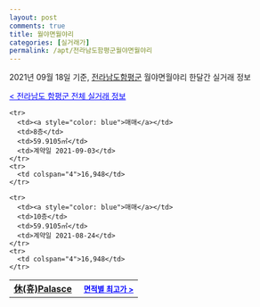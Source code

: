 ```yaml
---
layout: post
comments: true
title: 월야면월야리
categories: [실거래가]
permalink: /apt/전라남도함평군월야면월야리
---
```


2021년 09월 18일 기준, <a href="/apt/전라남도함평군">전라남도함평군</a> 월야면월야리 한달간 실거래 정보

<a style="color: blue;" href="/apt/전라남도함평군">< 전라남도 함평군 전체 실거래 정보</a>
<!---- start ---->
<table>
  <tr>
    <td colspan="4" style="font-weight: bold;"><a href="/apt/전라남도함평군월야면월야리休(휴)Palasce">休(휴)Palasce</a> &nbsp;&nbsp;&nbsp; <a style="color: blue; font-size: smaller;" href="/apt/전라남도함평군월야면월야리休(휴)Palasce">면적별 최고가 ></a></td>
  </tr>
    
    <tr>
      <td><a style="color: blue">매매</a></td>
      <td>8층</td>
      <td>59.9105㎡</td>
      <td>계약일 2021-09-03</td>
    </tr>
    <tr>
      <td colspan="4">16,948</td>
    </tr>
      
    <tr>
      <td><a style="color: blue">매매</a></td>
      <td>10층</td>
      <td>59.9105㎡</td>
      <td>계약일 2021-08-24</td>
    </tr>
    <tr>
      <td colspan="4">16,948</td>
    </tr>
      
</table>
<!---- end ---->
    